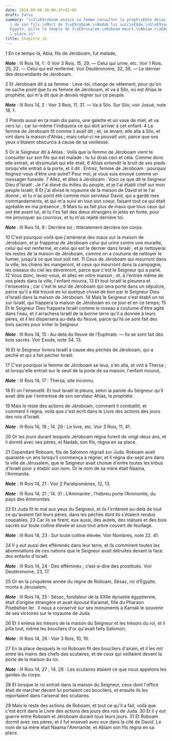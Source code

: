 ```yaml
---
date: 2024-09-06 20:00:37+02:00
draft: false
summary: "\nJ\xE9roboam envoie sa femme consulter le proph\xE8te Ahias sur la maladie\
  \ de son fils.\nMort de J\xE9roboam.\nNadab lui succ\xE8de.\nS\xE9sac, roi d\u2019\
  Egypte, pille le temple de J\xE9rusalem.\nRoboam meurt.\nAbiam r\xE8gne \xE0 sa\
  \ place.\n"
title: Chapitre 14
---
```





1 En ce temps-là, Abia, fils de Jéroboam, fut malade,

***Note*** :  III Rois 14, 1 : 0 Voir 3 Rois, 15, 29. ― Celui qui urine, etc. Voir 1 Rois, 25, 22. ― Celui qui est renfermé. Voir Deutéronome, 32, 36. ― Le dernier des descendants de Jéroboam.

2 Et Jéroboam dit à sa femme : Lève-toi, change de vêtement, pour qu'on ne sache point que tu es femme de Jéroboam, et va à Silo, où est Ahias le prophète, qui m'a dit que je devais régner sur ce peuple.

***Note*** :  III Rois 14, 2 : Voir 3 Rois, 11, 31. ― Va à Silo. Sur Silo, voir Josué, note 18. 1.

3 Prends aussi en ta main dix pains, une galette et un vase de miel, et va vers lui ; car lui-même t'indiquera ce qui doit arriver à cet enfant. 4 La femme de Jéroboam fit comme il avait dit ; et, se levant, elle alla à Silo, et vint dans la maison d'Ahias ; mais celui-ci ne pouvait voir, parce que ses yeux s'étaient obscurcis à cause de sa vieillesse.


5 Or le Seigneur dit à Ahias : Voilà que la femme de Jéroboam vient te consulter sur son fils qui est malade : tu lui diras ceci et cela. Comme donc elle entrait, et dissimulait qui elle était, 6 Ahias entendit le bruit de ses pieds lorsqu'elle entrait à la porte, et il dit : Entrez, femme de Jéroboam : pourquoi feignez-vous d'être une autre? Pour moi, je vous suis envoyé comme un messager funeste. 7 Allez, et dites à Jéroboam : Voici ce que dit le Seigneur Dieu d'Israël : Je t'ai élevé du milieu du peuple, et je t'ai établi chef sur mon peuple Israël; 8 Et j'ai divisé le royaume de la maison de David et te l'ai donné ; et tu n'as point été comme mon serviteur David, qui a gardé mes commandements, et qui m'a suivi en tout son coeur, faisant tout ce qui était agréable en ma présence ; 9 Mais tu as fait plus de maux que tous ceux qui ont été avant toi, et tu t'es fait des dieux étrangers et jetés en fonte, pour me provoquer au courroux, et tu m'as rejeté derrière toi.

***Note*** :  III Rois 14, 9 : Derrière toi ; littéralement derrière ton corps.

10 C'est pourquoi voilà que j'amènerai des maux sur la maison de Jéroboam, et je frapperai de Jéroboam celui qui urine contre une muraille, celui qui est renfermé, et celui qui est le dernier dans Israël ; et je nettoyerai les restes de la maison de Jéroboam, comme on a coutume de nettoyer le fumier, jusqu'à ce que tout soit net. 11 Ceux de Jéroboam qui mourront dans la ville, les chiens les mangeront, et ceux qui mourront dans la campagne, les oiseaux du ciel les dévoreront, parce que c'est le Seigneur qui a parlé. 12 Vous donc, levez-vous, et allez en votre maison ; et, à l'entrée même de vos pieds dans la ville, l'enfant mourra, 13 Et tout Israël le pleurera et l'ensevelira ; car c'est le seul de Jéroboam qui sera porté dans un sépulcre, parce qu'il a été trouvé en lui quelque chose de bon par le Seigneur Dieu d'Israël dans la maison de Jéroboam. 14 Mais le Seigneur s'est établi un roi sur Israël, qui frappera la maison de Jéroboam en ce jour et en ce temps; 15 Et le Seigneur Dieu frappera Israël comme le
roseau a coutume d'être agité dans l'eau, et il arrachera Israël de la bonne terre qu'il a donnée à leurs pères, et il les dispersera au-delà du fleuve, parce qu'ils se sont fait des bois sacrés pour irriter le Seigneur.

***Note*** :  III Rois 14, 15 : Au-delà du fleuve de l’Euphrate. ― Ils se sont fait des bois sacrés. Voir Exode, note 34. 13.

16 Et le Seigneur livrera Israël à cause des péchés de Jéroboam, qui a péché et qui a fait pécher Israël.


17 C'est pourquoi la femme de Jéroboam se leva, s'en alla, et vint à Thersa ; et lorsqu'elle entrait sur le seuil de la porte de sa maison, l'enfant mourut,

***Note*** :  III Rois 14, 17 : Thersa, site inconnu.

18 Et on l'ensevelit. Et tout Israël le pleura, selon la parole du Seigneur qu'il avait dite par l'entremise de son serviteur Ahias, le prophète.


19 Mais le reste des actions de Jéroboam, comment il combattit, et comment il régna, voilà que c'est écrit dans le Livre des actions des jours des rois d'Israël.

***Note*** :  III Rois 14, 19 ; 14. 29 : Le livre, etc. Voir 3 Rois, 11, 41.


20 Or les jours durant lesquels Jéroboam régna furent de vingt-deux ans, et il dormit avec ses pères, et Nadab, son fils, régna en sa place.


21 Cependant Roboam, fils de Salomon régnait sur Juda. Roboam avait quarante-un ans lorsqu'il commença à régner, et il régna dix-sept ans dans la ville de Jérusalem, que le Seigneur avait choisie d'entre toutes les tribus d'Israël pour y établir son nom. Or le nom de sa mère était Naama, l'Ammanite.

***Note*** :  III Rois 14, 21 : Voir 2 Paralipomènes, 12, 13.

***Note*** :  III Rois 14, 21 ; 14. 31 : L’Ammanite ; l’hébreu porte l’Ammonite, du pays des Ammonites.


22 Et Juda fit le mal aux yeux du Seigneur, et ils l'irritèrent au-delà de tout ce qu'avaient fait leurs pères, dans les péchés dont ils s'étaient rendus coupables, 23 Car ils se firent, eux aussi, des autels, des statues et des bois sacrés sur toute colline élevée et sous tout arbre couvert de feuillage.

***Note*** :  III Rois 14, 23 : Sur toute colline élevée. Voir Nombres, note 22. 41.

24 Il y eut aussi des efféminés dans leur terre, et ils commirent toutes les abominations de ces nations que le Seigneur avait détruites devant la face des enfants d'Israël.

***Note*** :  III Rois 14, 24 : Des efféminés ; c’est-à-dire des prostitués. Voir Deutéronome, 23, 17.


25 Or en la cinquième année du règne de Roboam, Sésac, roi d'Egypte, monta à Jérusalem,

***Note*** :  III Rois 14, 25 : Sésac, fondateur de la XXIIe dynastie égyptienne, était d’origine étrangère et avait épousé Karamat, fille du Pharaon Pisebkhan Ier . Il nous a conservé sur ses monuments à Karnak le souvenir de ses victoires sur le royaume de Juda.

26 Et il enleva les trésors de la maison du Seigneur et les trésors du roi, et il pilla tout, même les boucliers d'or qu'avait faits Salomon,

***Note*** :  III Rois 14, 26 : Voir 3 Rois, 10, 16.

27 En la place desquels le roi Roboam fit des boucliers d'airain, et il les mit entre les mains des chefs des scutaires, et de ceux qui veillaient devant la porte de la maison du roi.

***Note*** :  III Rois 14, 27 ; 14. 28 : Les scutaires étaient ce que nous appelons les gardes du corps.

28 Et lorsque le roi entrait dans la maison du Seigneur, ceux dont l'office était de marcher devant lui portaient ces boucliers, et ensuite ils les reportaient dans l'arsenal des scutaires.


29 Mais le reste des actions de Roboam, et tout ce qu'il a fait, voilà que c'est écrit dans le Livre des actions des jours des rois de Juda. 30 Et il y eut guerre entre Roboam et Jéroboam durant tous leurs jours. 31 Et Roboam dormit avec ses pères, et il fut enseveli avec eux dans la cité de David. Le nom de sa mère était Naama l'Ammanite, et Abiam son fils régna en sa place.

